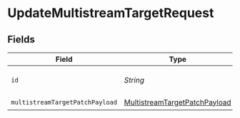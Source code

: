 # UpdateMultistreamTargetRequest


## Fields

| Field                                                                                     | Type                                                                                      | Required                                                                                  | Description                                                                               |
| ----------------------------------------------------------------------------------------- | ----------------------------------------------------------------------------------------- | ----------------------------------------------------------------------------------------- | ----------------------------------------------------------------------------------------- |
| `id`                                                                                      | *String*                                                                                  | :heavy_check_mark:                                                                        | ID of the multistream target                                                              |
| `multistreamTargetPatchPayload`                                                           | [MultistreamTargetPatchPayload](../../models/components/MultistreamTargetPatchPayload.md) | :heavy_check_mark:                                                                        | N/A                                                                                       |
